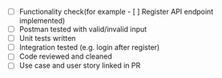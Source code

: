 - [ ] Functionality check(for example - [ ] Register API endpoint implemented)
- [ ] Postman tested with valid/invalid input
- [ ] Unit tests written
- [ ] Integration tested (e.g. login after register)
- [ ] Code reviewed and cleaned
- [ ] Use case and user story linked in PR
